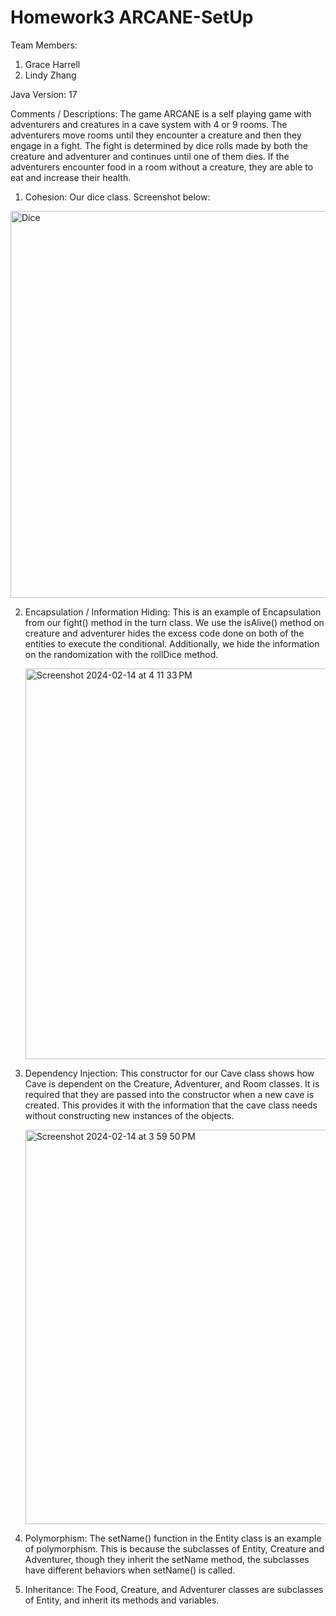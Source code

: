 # Homework3 ARCANE-SetUp

Team Members:

1. Grace Harrell
2. Lindy Zhang 

Java Version: 17

Comments / Descriptions: The game ARCANE is a self playing game with adventurers and creatures in a cave system with 4 or 9 rooms. The adventurers move rooms until they encounter a creature and then they engage in a fight. The fight is determined by dice rolls made by both the creature and adventurer and continues until one of them dies. If the adventurers encounter food in a room without a creature, they are able to eat and increase their health.

1. Cohesion: Our dice class. Screenshot below:
   
  <img width="619" alt="Dice" src="https://github.com/CSCI-4448-5448-OOAD-Spring2024/homework-2-arcane-setup-grace-harrell/assets/112991905/f476a738-986b-4323-8211-a2bb73c41b28">

2. Encapsulation / Information Hiding: This is an example of Encapsulation from our fight() method in the turn class. We use the isAlive() method on creature and adventurer hides the excess code done on both of the entities to execute the conditional. Additionally, we hide the information on the randomization with the rollDice method.

   <img width="625" alt="Screenshot 2024-02-14 at 4 11 33 PM" src="https://github.com/CSCI-4448-5448-OOAD-Spring2024/homework-2-arcane-setup-grace-harrell/assets/112991905/6472069b-b0ce-41fd-b568-5f12c5ca4ad9">

2. Dependency Injection: This constructor for our Cave class shows how Cave is dependent on the Creature, Adventurer, and Room classes. It is required that they are passed into the constructor when a new cave is created. This provides it with the information that the cave class needs without constructing new instances of the objects. 

   <img width="631" alt="Screenshot 2024-02-14 at 3 59 50 PM" src="https://github.com/CSCI-4448-5448-OOAD-Spring2024/homework-2-arcane-setup-grace-harrell/assets/112991905/ed7156b3-f169-4541-8a79-b188e1c653ee">


3. Polymorphism: The setName() function in the Entity class is an example of polymorphism. This is because the subclasses of Entity, Creature and Adventurer, though they inherit the setName method, the subclasses have different behaviors when setName() is called.
   
   
4. Inheritance: The Food, Creature, and Adventurer classes are subclasses of Entity, and inherit its methods and variables.
   


